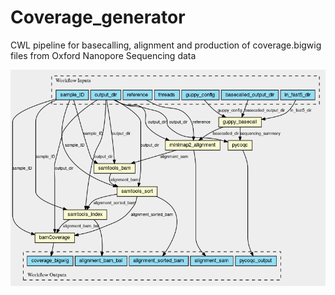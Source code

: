 # Coverage_generator
CWL pipeline for basecalling, alignment and production of coverage.bigwig files from Oxford Nanopore Sequencing data


![Workflow Visualization](https://github.com/MayerMarvin/Coverage_generator/blob/main/coverage_generator_visualization.png)
